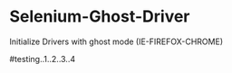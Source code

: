 # Selenium-Ghost-Driver
Initialize Drivers with ghost mode (IE-FIREFOX-CHROME)

#testing..1..2..3..4
